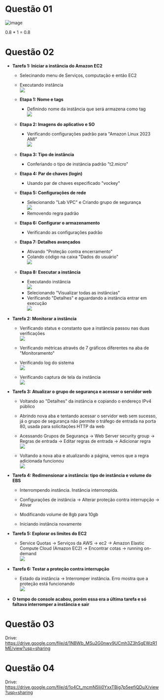 # Questão 01

![image](print.png)

0.8 * 1 = 0.8

# Questão 02

- **Tarefa 1: Iniciar a instância do Amazon EC2**
    - Selecinando menu de Serviços, computação e então EC2
    
    - Executando instância <br/>
        ![](./imgs/01.png)

    - **Etapa 1: Nome e tags**
        - Definindo nome da instância que será armazena como tag <br/>
            ![](./imgs/02.png)
        
    - **Etapa 2: Imagens do aplicativo e SO**
        - Verificando configurações padrão para "Amazon Linux 2023 AMI" <br />
            ![](./imgs/03.png)
    
    - **Etapa 3: Tipo de instância**
        - Conferiando o tipo de instância padrão "t2.micro"
    
    - **Etapa 4: Par de chaves (login)**
        - Usando par de chaves especificado "vockey"
    
    - **Etapa 5: Configurações de rede**
        - Selecionando "Lab VPC" e Criando grupo de segurança <br />
            ![](./imgs/04.png)
        - Removendo regra padrão
    
    - **Etapa 6: Configurar o armazenamento**
        - Verificando as configurações padrão
    
    - **Etapa 7: Detalhes avançados**
        - Ativando "Proteção contra encerramento"
        - Colando código na caixa "Dados do usuário" <br />
            ![](./imgs/05.png)
        
    - **Etapa 8: Executar a instância**
        - Executando instância <br />
            ![](./imgs/06.png)
        - Selecionando "Visualizar todas as instâncias"
        - Verificando "Detalhes" e aguardando a instância entrar em execução <br />
            ![](./imgs/07.png)
    
- **Tarefa 2: Monitorar a instância**
    - Verificando status e constanto que a instância passou nas duas verificações <br />
        ![](./imgs/08.png)

    - Verificando métricas através de 7 gráficos diferentes na aba de "Monitoramento"

    - Verificando log do sistema <br />
        ![](./imgs/09.png)
    
    - Verificando captura de tela da instância <br />
        ![](./imgs/10.png)

- **Tarefa 3: Atualizar o grupo de segurança e acessar o servidor web**
    - Voltando ao "Detalhes" da instância e copiando o endereço IPv4 público

    - Abrindo nova aba e tentando acessar o servidor web sem sucesso, já o grupo de segurança não permite o tráfego de entrada na porta 80, usada para solicitações HTTP da web

    - Acessando Grupos de Segurança -> Web Server security group -> Regras de entrada -> Editar regras de entrada -> Adicionar regra <br />
        ![](./imgs/11.png)
    
    - Voltando a nova aba e atualizando a página, vemos que a regra adicionada funcionou <br />
        ![](./imgs/12.png)
    
- **Tarefa 4: Redimensionar a instância: tipo de instância e volume do EBS**
    - Interrompendo instância. Instância interrompida.

    - Configurações de instância -> Alterar proteção contra interrupção -> Ativar

    - Modificando volume de 8gb para 10gb

    - Iniciando instância novamente

- **Tarefa 5: Explorar os limites do EC2**
    - Service Quotas -> Serviços da AWS -> ec2 -> Amazon Elastic Compute Cloud (Amazon EC2) -> Encontrar cotas -> running on-demand <br />
        ![](./imgs/14.png)
    
- **Tarefa 6: Testar a proteção contra interrupção**
    - Estado da instância -> Interromper instância. Erro mostra que a proteção está funcionando <br />
        ![](./imgs/15.png)

- **O tempo do console acabou, porém essa era a última tarefa e só faltava interromper a instância e sair**

# Questão 03
Drive: https://drive.google.com/file/d/1NBWb_MSu2G0nwv9UCmh3Z3hSgEWzR1ME/view?usp=sharing

# Questão 04
Drive: https://drive.google.com/file/d/1o4Ct_mcmN5lii0YxxTBig7p5eefiQDuX/view?usp=sharing






        
    